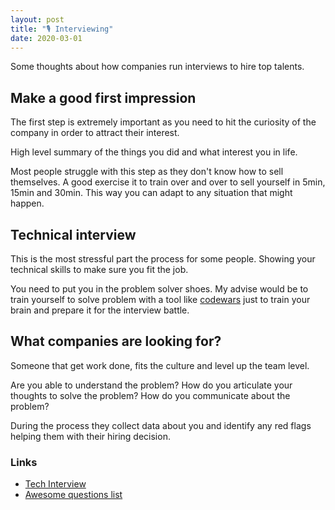 ```yaml
---
layout: post
title: "🎙 Interviewing"
date: 2020-03-01
---
```


Some thoughts about how companies run interviews to hire top talents.

## Make a good first impression

The first step is extremely important as you need to hit the curiosity of the company in order to attract their interest.

High level summary of the things you did and what interest you in life.

Most people struggle with this step as they don't know how to sell themselves. A good exercise it to train over and over to sell yourself in 5min, 15min and 30min. This way you can adapt to any situation that might happen.

## Technical interview

This is the most stressful part the process for some people. Showing your technical skills to make sure you fit the job.

You need to put you in the problem solver shoes. My advise would be to train yourself to solve problem with a tool like [codewars](https://www.codewars.com/) just to train your brain and prepare it for the interview battle.


## What companies are looking for?

Someone that get work done, fits the culture and level up the team level.

Are you able to understand the problem? How do you articulate your thoughts to solve the problem? How do you communicate about the problem?

During the process they collect data about you and identify any red flags helping them with their hiring decision.


### Links

- [Tech Interview](https://github.com/yangshun/tech-interview-handbook)
- [Awesome questions list](https://github.com/MaximAbramchuck/awesome-interview-questions)
